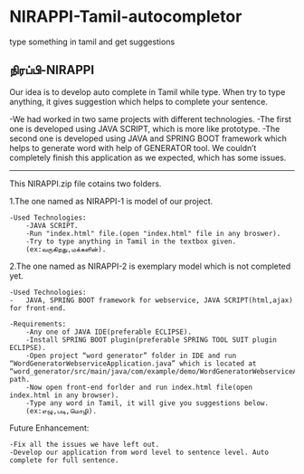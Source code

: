 # NIRAPPI-Tamil-autocompletor
type something in tamil and get suggestions


நிரப்பி-NIRAPPI
----------
Our idea is to develop auto complete in Tamil while type. When try to type anything, it gives suggestion which helps to complete your sentence.

-We had worked in two  same projects with different technologies.
-The first one is developed using JAVA SCRIPT, which is more like prototype.
-The second one is developed using JAVA and SPRING BOOT framework which helps to generate word with help of GENERATOR tool. We couldn’t completely finish this application as we expected, which has some issues. 

---------------------------------------------------------
This NIRAPPI.zip file cotains two folders.

1.The one named as NIRAPPI-1 is model of our project.

	-Used Technologies: 
		-JAVA SCRIPT.
		-Run "index.html" file.(open "index.html" file in any broswer).
		-Try to type anything in Tamil in the textbox given.
		(ex:வருகிறது,மக்களின்).

2.The one named as NIRAPPI-2 is exemplary model which is not completed yet.

	-Used Technologies: 
	-	JAVA, SPRING BOOT framework for webservice, JAVA SCRIPT(html,ajax) for front-end.	
	
	-Requirements:
		-Any one of JAVA IDE(preferable ECLIPSE).
		-Install SPRING BOOT plugin(preferable SPRING TOOL SUIT plugin ECLIPSE).
		-Open project “word generator” folder in IDE and run “WordGeneratorWebserviceApplication.java” which is located at “word_generator/src/main/java/com/example/demo/WordGeneratorWebserviceApplication.java” path.
		-Now open front-end forlder and run index.html file(open index.html in any browser).
		-Type any word in Tamil, it will give you suggestions below.
		(ex:எழு,படி,மொழி).

Future Enhancement:

	-Fix all the issues we have left out.
	-Develop our application from word level to sentence level. Auto complete for full sentence.
